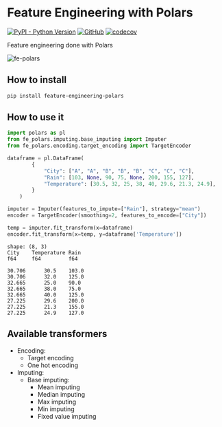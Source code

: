 # Feature Engineering with Polars
[![PyPI - Python Version](https://img.shields.io/pypi/pyversions/feature-engineering-polars?logo=Python)](https://pypi.org/project/feature-engineering-polars/)
[![GitHub](https://img.shields.io/github/license/jordandelbar/feature-engineering-polars)](https://github.com/jordandelbar/feature-engineering-polars/blob/main/LICENSE.md)
[![codecov](https://codecov.io/gh/jordandelbar/feature-engineering-polars/branch/main/graph/badge.svg?token=TUKAPUHHEV)](https://codecov.io/gh/jordandelbar/feature-engineering-polars)

Feature engineering done with Polars

![fe-polars](https://user-images.githubusercontent.com/35341015/229273836-9f87fd67-2011-4aa9-a7d8-680795d75259.png)

## How to install

```bash
pip install feature-engineering-polars
```

## How to use it

```python
import polars as pl
from fe_polars.imputing.base_imputing import Imputer
from fe_polars.encoding.target_encoding import TargetEncoder

dataframe = pl.DataFrame(
        {
            "City": ["A", "A", "B", "B", "B", "C", "C", "C"],
            "Rain": [103, None, 90, 75, None, 200, 155, 127],
            "Temperature": [30.5, 32, 25, 38, 40, 29.6, 21.3, 24.9],
        }
    )

imputer = Imputer(features_to_impute=["Rain"], strategy="mean")
encoder = TargetEncoder(smoothing=2, features_to_encode=["City"])

temp = imputer.fit_transform(x=dataframe)
encoder.fit_transform(x=temp, y=dataframe['Temperature'])
```
```
shape: (8, 3)
City	Temperature	Rain
f64	    f64	        f64

30.706	    30.5	103.0
30.706	    32.0	125.0
32.665	    25.0	90.0
32.665	    38.0	75.0
32.665	    40.0	125.0
27.225	    29.6	200.0
27.225	    21.3	155.0
27.225	    24.9	127.0
```

## Available transformers

- Encoding:
    - Target encoding
    - One hot encoding
- Imputing:
    - Base imputing:
        - Mean imputing
        - Median imputing
        - Max imputing
        - Min imputing
        - Fixed value imputing
